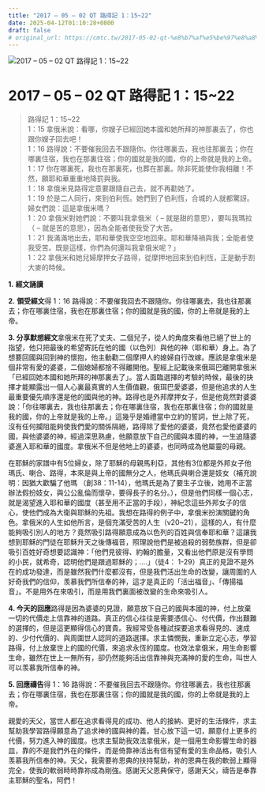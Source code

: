 ```yaml
---
title: "2017 – 05 – 02 QT 路得記 1：15~22"
date: 2025-04-12T01:10:28+0800
draft: false
# original_url: https://cmtc.tw/2017-05-02-qt-%e8%b7%af%e5%be%97%e8%a8%98-1%ef%bc%9a1522
---
```


![2017 – 05 – 02 QT 路得記 1：15~22](/images/qt.jpg   "2017 – 05 – 02 QT 路得記 1：15~22")

# 2017 – 05 – 02 QT 路得記 1：15~22

> 路得記 1：15~22  
> 1：15 拿俄米說：看哪，你嫂子已經回她本國和她所拜的神那裏去了，你也跟你嫂子回去吧！  
> 1：16 路得說：不要催我回去不跟隨你。你往哪裏去，我也往那裏去；你在哪裏住宿，我也在那裏住宿；你的國就是我的國，你的上帝就是我的上帝。  
> 1：17 你在哪裏死，我也在那裏死，也葬在那裏。除非死能使你我相離！不然，願耶和華重重地降罰與我。  
> 1：18 拿俄米見路得定意要跟隨自己去，就不再勸她了。  
> 1：19 於是二人同行，來到伯利恆。她們到了伯利恆，合城的人就都驚訝。婦女們說：這是拿俄米嗎？  
> 1：20 拿俄米對她們說：不要叫我拿俄米（ – 就是甜的意思），要叫我瑪拉（ – 就是苦的意思），因為全能者使我受了大苦。  
> 1：21 我滿滿地出去，耶和華使我空空地回來。耶和華降禍與我；全能者使我受苦。既是這樣，你們為何還叫我拿俄米呢？」  
> 1：22 拿俄米和她兒婦摩押女子路得，從摩押地回來到伯利恆，正是動手割大麥的時候。

**1.** **經文誦讀**

**2.** **領受經文**得 1：16 路得說：不要催我回去不跟隨你。你往哪裏去，我也往那裏去；你在哪裏住宿，我也在那裏住宿；你的國就是我的國，你的上帝就是我的上帝。

**3. 分享默想經文**拿俄米在死了丈夫、二個兒子，從人的角度來看他已絕了世上的指望，他只把最後的希望寄託在他的國（以色列）與他的神（耶和華）身上。為了想要回國與回到神的懷抱，他主動勸二個摩押人的媳婦自行改嫁。應該是拿俄米是個非常有愛的婆婆，二個媳婦都捨不得離開他。聖經上記載後來俄珥巴離開拿俄米「已經回她本國和她所拜的神那裏去了」。當人面臨選擇的考驗的時候，最後的抉擇才能顯露出一個人心裏最真實的人生價值觀，俄珥巴愛婆婆，但是他追求的人生最重要優先順序還是他的國與他的神。路得也是外邦摩押女子，但是他竟然對婆婆說：「你往哪裏去，我也往那裏去；你在哪裏住宿，我也在那裏住宿；你的國就是我的國，你的上帝就是我的上帝。」這幾乎是婚禮當中立約的誓詞，世上除了死，沒有任何攔阻能夠使我們愛的關係隔絕，路得除了愛他的婆婆，竟然也愛他婆婆的國，與他婆婆的神，經過深思熟慮，他願意放下自己的國與本國的神，一生追隨婆婆進入耶和華的國度。拿俄米不但是他地上的婆婆，也同時成為他屬靈的母親。

在耶穌的家譜中有5位婦女，除了耶穌的母親馬利亞，其他有3位都是外邦女子他瑪氏、喇合、路得，本來是與上帝的國無分之人，他瑪氏與喇合還是妓女（補充說明：因猶大歡騙了他瑪 （創38：11-14），他瑪氏是為了要生子立後，她用不正當辦法假扮妓女，與公公亂倫而懷孕，要得長子的名分。），但是他們同樣一個心志，就是渴望進入耶和華的國度（甚至用不正當的手段），神紀念這些外邦女子的信心，使他們成為大衛與耶穌的先祖。我想在路得的例子中，拿俄米扮演關鍵的角色。拿俄米的人生如他所言，是個充滿受苦的人生（v20~21），這樣的人，有什麼能夠吸引別人的地方？竟然吸引路得願意成為以色列的百姓與信奉耶和華？這讓我想到耶穌的門徒在耶穌升天之後傳福音，照理說他們是被追殺的弱勢族群，但是卻吸引百姓好奇想要認識神：「他們見彼得、約翰的膽量，又看出他們原是沒有學問的小民，就希奇，認明他們是跟過耶穌的；….」（徒4： 1-29）真正的見證不是外在的成功發達，而是雖然我們什麼都沒有，但是我們活出生命的改變，讓周圍的人好奇我們的信仰，羡慕我們所信奉的神，這才是真正的「活出福音」、「傳揚福音」。不是用外在來吸引，而是用我們裏面被改變的生命來吸引人。

**4. 今天的回應**路得是因為婆婆的見證，願意放下自己的國與本國的神，付上放棄一切的代價走上信靠神的道路。真正的信心往往是需要憑信心、付代價，作出艱難的選擇的，但是這更顯得信心的寶貴。我經常受各種試探要追求看得見的、速成的、少付代價的、與周圍世人認同的道路選擇。求主憐憫我，重新立定心志，學習路得，付上放棄世上的國的代價，來追求永恆的國度。也效法拿俄米，用生命影響生命，雖然在世上一無所有，卻仍然能夠活出信靠神與充滿神的愛的生命，叫世人可以羡慕我所信奉的神。

**5. 回應禱告**得 1：16 路得說：不要催我回去不跟隨你。你往哪裏去，我也往那裏去；你在哪裏住宿，我也在那裏住宿；你的國就是我的國，你的上帝就是我的上帝。

親愛的天父，當世人都在追求看得見的成功、他人的接納、更好的生活條件，求主幫助我學習路得願意為了追求神的國與神的義，甘心放下這一切，願意付上更多的代價，努力進入神的國度。也求主幫助我效法拿俄米，是一個用生命影響生命的器皿，靠的不是我們外在的條件，而是倚靠神活出有信有望有愛的生命品格，吸引人羡慕我所信奉的神。天父，我需要祢恩典的扶持幫助，祢的恩典在我的軟弱上顯得完全，使我的軟弱時時靠祢成為剛強。感謝天父恩典保守，感謝天父，禱告是奉靠主耶穌的聖名，阿們！